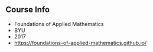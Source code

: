 ## Course Info

* Foundations of Applied Mathematics
* BYU
* 2017
* https://foundations-of-applied-mathematics.github.io/

